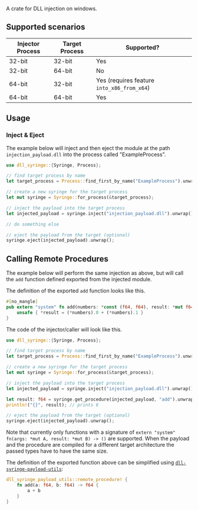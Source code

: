 A crate for DLL injection on windows.

## Supported scenarios
| Injector Process | Target Process | Supported?                                 |
| ---------------- | -------------- | ------------------------------------------ |
| 32-bit           | 32-bit         | Yes                                        |
| 32-bit           | 64-bit         | No                                         |
| 64-bit           | 32-bit         | Yes (requires feature `into_x86_from_x64`) |
| 64-bit           | 64-bit         | Yes                                        |

## Usage
### Inject & Eject
The example below will inject and then eject the module at the path `injection_payload.dll` into the process called "ExampleProcess".

```rust no_run
use dll_syringe::{Syringe, Process};

// find target process by name
let target_process = Process::find_first_by_name("ExampleProcess").unwrap();

// create a new syringe for the target process
let mut syringe = Syringe::for_process(&target_process);

// inject the payload into the target process
let injected_payload = syringe.inject("injection_payload.dll").unwrap();

// do something else

// eject the payload from the target (optional)
syringe.eject(injected_payload).unwrap();
```

## Calling Remote Procedures
The example below will perform the same injection as above, but will call the `add` function defined exported from the injected module.

The definition of the exported `add` function looks like this.
```rust no_run
#[no_mangle]
pub extern "system" fn add(numbers: *const (f64, f64), result: *mut f64) {
    unsafe { *result = (*numbers).0 + (*numbers).1 }
}
```

The code of the injector/caller will look like this.
```rust no_run
use dll_syringe::{Syringe, Process};

// find target process by name
let target_process = Process::find_first_by_name("ExampleProcess").unwrap();

// create a new syringe for the target process
let mut syringe = Syringe::for_process(&target_process);

// inject the payload into the target process
let injected_payload = syringe.inject("injection_payload.dll").unwrap();

let result: f64 = syringe.get_procedure(injected_payload, "add").unwrap().unwrap().call(&(2f64, 4f64)).unwrap();
println!("{}", result); // prints 6

// eject the payload from the target (optional)
syringe.eject(injected_payload).unwrap();
```

Note that currently only functions with a signature of `extern "system" fn(args: *mut A, result: *mut B) -> ()` are supported. When the payload and the procedure are compiled for a different target architecture the passed types have to have the same size.

The definition of the exported function above can be simplified using [`dll-syringe-payload-utils`](https://docs.rs/dll-syringe-payload-utils/latest/dll_syringe_payload_utils/):
```rust
dll_syringe_payload_utils::remote_procedure! {
    fn add(a: f64, b: f64) -> f64 {
        a + b
    }
}
```
